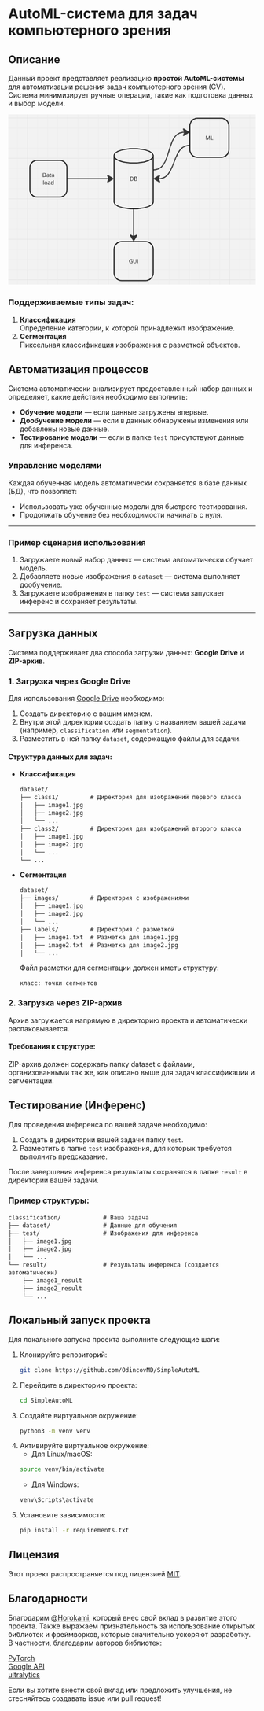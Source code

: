 # AutoML-система для задач компьютерного зрения

## Описание

Данный проект представляет реализацию **простой AutoML-системы** для автоматизации решения задач компьютерного зрения (CV). Система минимизирует ручные операции, такие как подготовка данных и выбор модели.

![Концепция проекта](image.png)

### Поддерживаемые типы задач:
1. **Классификация**  
   Определение категории, к которой принадлежит изображение.  
2. **Сегментация**  
   Пиксельная классификация изображения с разметкой объектов.

## Автоматизация процессов

Система автоматически анализирует предоставленный набор данных и определяет, какие действия необходимо выполнить:  
- **Обучение модели** — если данные загружены впервые.  
- **Дообучение модели** — если в данных обнаружены изменения или добавлены новые данные.  
- **Тестирование модели** — если в папке `test` присутствуют данные для инференса.  

### Управление моделями
Каждая обученная модель автоматически сохраняется в базе данных (БД), что позволяет:  
- Использовать уже обученные модели для быстрого тестирования.  
- Продолжать обучение без необходимости начинать с нуля.  

---

### Пример сценария использования
1. Загружаете новый набор данных — система автоматически обучает модель.  
2. Добавляете новые изображения в `dataset` — система выполняет дообучение.  
3. Загружаете изображения в папку `test` — система запускает инференс и сохраняет результаты.  

---

## Загрузка данных

Система поддерживает два способа загрузки данных: **Google Drive** и **ZIP-архив**.  

### **1. Загрузка через Google Drive**  
Для использования [Google Drive](https://drive.google.com/drive/folders/1tltCIfYpj28-xbc3Vzc4-CgXRxF2KAsU?usp=sharing) необходимо:  
1. Создать директорию с вашим именем.  
2. Внутри этой директории создать папку с названием вашей задачи (например, `classification` или `segmentation`).  
3. Разместить в ней папку `dataset`, содержащую файлы для задачи.  

#### Структура данных для задач:
- **Классификация**  
  ```plaintext
  dataset/
  ├── class1/         # Директория для изображений первого класса
  │   ├── image1.jpg
  │   ├── image2.jpg
  │   └── ...
  ├── class2/         # Директория для изображений второго класса
  │   ├── image1.jpg
  │   ├── image2.jpg
  │   └── ...
  └── ...
  ```
- **Сегментация**
    ```plaintext
    dataset/
    ├── images/         # Директория с изображениями
    │   ├── image1.jpg
    │   ├── image2.jpg
    │   └── ...
    ├── labels/         # Директория с разметкой
    │   ├── image1.txt  # Разметка для image1.jpg
    │   ├── image2.txt  # Разметка для image2.jpg
    │   └── ...
    ```
    Файл разметки для сегментации должен иметь структуру:
    ```plaintext
    класс: точки сегментов
    ```
### **2. Загрузка через ZIP-архив**
Архив загружается напрямую в директорию проекта и автоматически распаковывается.
#### Требования к структуре:
ZIP-архив должен содержать папку dataset с файлами, организованными так же, как описано выше для задач классификации и сегментации.

## Тестирование (Инференс)

Для проведения инференса по вашей задаче необходимо:  
1. Создать в директории вашей задачи папку `test`.  
2. Разместить в папке `test` изображения, для которых требуется выполнить предсказание.  

После завершения инференса результаты сохранятся в папке `result` в директории вашей задачи.

### Пример структуры:
```plaintext
classification/            # Ваша задача
├── dataset/               # Данные для обучения
├── test/                  # Изображения для инференса
│   ├── image1.jpg
│   ├── image2.jpg
│   └── ...
└── result/                # Результаты инференса (создается автоматически)
    ├── image1_result
    ├── image2_result
    └── ...
```

## Локальный запуск проекта

Для локального запуска проекта выполните следующие шаги:

1. Клонируйте репозиторий:
   ```bash
   git clone https://github.com/OdincovMD/SimpleAutoML
   ```
2. Перейдите в директорию проекта:
    ```bash
    cd SimpleAutoML
    ```
3. Создайте виртуальное окружение:
    ```bash 
    python3 -m venv venv
    ```
4. Активируйте виртуальное окружение:
    - Для Linux/macOS:
    ```bash 
    source venv/bin/activate
    ```
    - Для Windows:
    ```bash 
    venv\Scripts\activate
    ```
5. Установите зависимости:
    ```bash 
    pip install -r requirements.txt
    ```
## Лицензия

Этот проект распространяется под лицензией [MIT](LICENSE).

## Благодарности

Благодарим [@Horokami](https://github.com/Horokami), который внес свой вклад в развитие этого проекта. Также выражаем признательность за использование открытых библиотек и фреймворков, которые значительно ускоряют разработку. В частности, благодарим авторов библиотек:

[PyTorch](https://pytorch.org)  
[Google API](https://cloud.google.com/apis/)  
[ultralytics](https://github.com/ultralytics)

Если вы хотите внести свой вклад или предложить улучшения, не стесняйтесь создавать issue или pull request!
